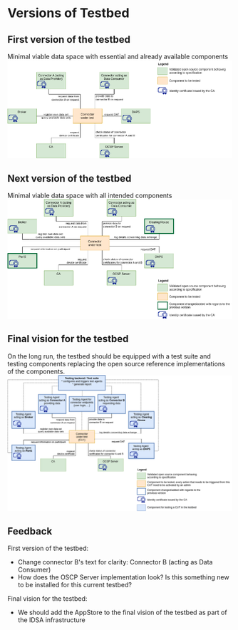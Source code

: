 # Versions of Testbed

## First version of the testbed

Minimal viable data space with essential and already available components
![first_version](./pictures/Testbed_1.0.png)

## Next version of the testbed

Minimal viable data space with all intended components
![next_version](./pictures/Testbed_1.X.png)

## Final vision for the testbed

On the long run, the testbed should be equipped with a test suite and testing components replacing the  open source reference implementations of the components.
![vision](./pictures/Testbed_vision.png)

## Feedback
First version of the testbed:
* Change connector B's text for clarity: Connector B (acting as Data Consumer)
* How does the OSCP Server implementation look? Is this something new to be installed for this current testbed?

Final vision for the testbed:
* We should add the AppStore to the final vision of the testbed as part of the IDSA infrastructure 
